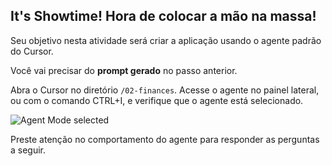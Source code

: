 ## It's Showtime! **Hora de colocar a mão na massa!**

Seu objetivo nesta atividade será criar a aplicação usando o agente padrão do Cursor. 

Você vai precisar do **prompt gerado** no passo anterior.

Abra o Cursor no diretório `/02-finances`. Acesse o agente no painel lateral, ou com o comando CTRL+I, e verifique que o agente está selecionado.

![Agent Mode selected](images/cursor-agentmode-selected.png)


Preste atenção no comportamento do agente para responder as perguntas a seguir.

